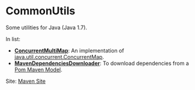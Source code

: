 # CommonUtils
Some utilities for Java (Java 1.7).

In list: 
- **[ConcurrentMultiMap](concurrent-multi-map)**: An implementation of [java.util.concurrent.ConcurrentMap](http://docs.oracle.com/javase/7/docs/api/java/util/concurrent/ConcurrentMap.html).
- **[MavenDependenciesDownloader](maven-dependencies-downloader)**: To download dependencies from a [Pom Maven Model](https://maven.apache.org/ref/3.0.4/maven-model/apidocs/org/apache/maven/model/Model.html).

Site:
[Maven Site](https://cdn.rawgit.com/nemolovich/CommonUtils/master/site/index.html)
